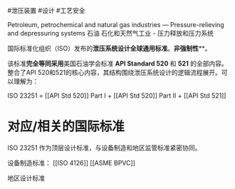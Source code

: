 #泄压装置 #设计 #工艺安全 

Petroleum, petrochemical and natural gas industries — Pressure-relieving and depressuring systems
石油 石化和天然气工业 - 压力释放和压力系统

国际标准化组织（ISO）发布的​**​泄压系统设计全球通用标准​**​。**非强制性​**​​**​。

该标准​**​完全等同采用​**​美国石油学会标准 ​**​API Standard 520​**​ 和 ​**​521​**​ 的全部内容。整合了API 520和521的核心内容，其结构围绕泄压系统设计的逻辑流程展开。可以理解为：

ISO 23251 = [[API Std 520]] Part I + [[API Std 520]] Part II + [[API Std 521]]
# 对应/相关的国际标准

ISO 23251 作为顶层设计标准，与设备制造和地区监管标准紧密协同。

设备制造标准​​：
[[ISO 4126]]​​
[[​​ASME BPVC]]



地区设计标准​


​






